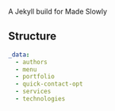 
A Jekyll build for Made Slowly

## Structure

```yaml
_data:
  - authors
  - menu
  - portfolio
  - quick-contact-opt
  - services
  - technologies
```
